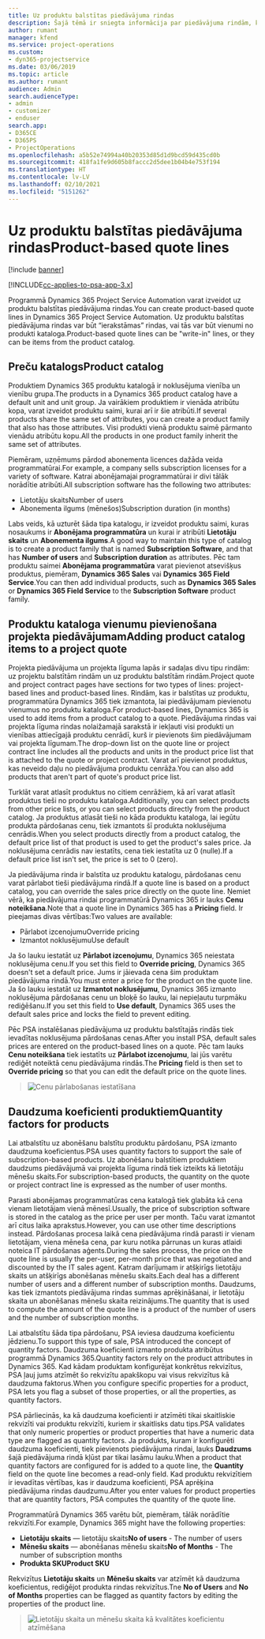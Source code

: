 ```yaml
---
title: Uz produktu balstītas piedāvājuma rindas
description: Šajā tēmā ir sniegta informācija par piedāvājuma rindām, kuras ir balstītas uz produktu.
author: rumant
manager: kfend
ms.service: project-operations
ms.custom:
- dyn365-projectservice
ms.date: 03/06/2019
ms.topic: article
ms.author: rumant
audience: Admin
search.audienceType:
- admin
- customizer
- enduser
search.app:
- D365CE
- D365PS
- ProjectOperations
ms.openlocfilehash: a5b52e74994a40b20353d85d1d9bcd59d435cd0b
ms.sourcegitcommit: 418fa1fe9d605b8faccc2d5dee1b04b4e753f194
ms.translationtype: HT
ms.contentlocale: lv-LV
ms.lasthandoff: 02/10/2021
ms.locfileid: "5151262"
---
```

# <a name="product-based-quote-lines"></a><span data-ttu-id="f50c1-103">Uz produktu balstītas piedāvājuma rindas</span><span class="sxs-lookup"><span data-stu-id="f50c1-103">Product-based quote lines</span></span>

[!include [banner](../includes/psa-now-project-operations.md)]

[!INCLUDE[cc-applies-to-psa-app-3.x](../includes/cc-applies-to-psa-app-3x.md)]


<span data-ttu-id="f50c1-104">Programmā Dynamics 365 Project Service Automation varat izveidot uz produktu balstītas piedāvājuma rindas.</span><span class="sxs-lookup"><span data-stu-id="f50c1-104">You can create product-based quote lines in Dynamics 365 Project Service Automation.</span></span> <span data-ttu-id="f50c1-105">Uz produktu balstītas piedāvājuma rindas var būt “ierakstāmas” rindas, vai tās var būt vienumi no produkti kataloga.</span><span class="sxs-lookup"><span data-stu-id="f50c1-105">Product-based quote lines can be "write-in" lines, or they can be items from the product catalog.</span></span>

## <a name="product-catalog"></a><span data-ttu-id="f50c1-106">Preču katalogs</span><span class="sxs-lookup"><span data-stu-id="f50c1-106">Product catalog</span></span>

<span data-ttu-id="f50c1-107">Produktiem Dynamics 365 produktu katalogā ir noklusējuma vienība un vienību grupa.</span><span class="sxs-lookup"><span data-stu-id="f50c1-107">The products in a Dynamics 365 product catalog have a default unit and unit group.</span></span> <span data-ttu-id="f50c1-108">Ja vairākiem produktiem ir vienāda atribūtu kopa, varat izveidot produktu saimi, kurai arī ir šie atribūti.</span><span class="sxs-lookup"><span data-stu-id="f50c1-108">If several products share the same set of attributes, you can create a product family that also has those attributes.</span></span> <span data-ttu-id="f50c1-109">Visi produkti vienā produktu saimē pārmanto vienādu atribūtu kopu.</span><span class="sxs-lookup"><span data-stu-id="f50c1-109">All the products in one product family inherit the same set of attributes.</span></span>

<span data-ttu-id="f50c1-110">Piemēram, uzņēmums pārdod abonementa licences dažāda veida programmatūrai.</span><span class="sxs-lookup"><span data-stu-id="f50c1-110">For example, a company sells subscription licenses for a variety of software.</span></span> <span data-ttu-id="f50c1-111">Katrai abonējamajai programmatūrai ir divi tālāk norādītie atribūti.</span><span class="sxs-lookup"><span data-stu-id="f50c1-111">All subscription software has the following two attributes:</span></span>

- <span data-ttu-id="f50c1-112">Lietotāju skaits</span><span class="sxs-lookup"><span data-stu-id="f50c1-112">Number of users</span></span> 
- <span data-ttu-id="f50c1-113">Abonementa ilgums (mēnešos)</span><span class="sxs-lookup"><span data-stu-id="f50c1-113">Subscription duration (in months)</span></span>

<span data-ttu-id="f50c1-114">Labs veids, kā uzturēt šāda tipa katalogu, ir izveidot produktu saimi, kuras nosaukums ir **Abonējama programmatūra** un kurai ir atribūti **Lietotāju skaits** un **Abonementa ilgums**.</span><span class="sxs-lookup"><span data-stu-id="f50c1-114">A good way to maintain this type of catalog is to create a product family that is named **Subscription Software**, and that has **Number of users** and **Subscription duration** as attributes.</span></span> <span data-ttu-id="f50c1-115">Pēc tam produktu saimei **Abonējama programmatūra** varat pievienot atsevišķus produktus, piemēram, **Dynamics 365 Sales** vai **Dynamics 365 Field Service**.</span><span class="sxs-lookup"><span data-stu-id="f50c1-115">You can then add individual products, such as **Dynamics 365 Sales** or **Dynamics 365 Field Service** to the **Subscription Software** product family.</span></span>

## <a name="adding-product-catalog-items-to-a-project-quote"></a><span data-ttu-id="f50c1-116">Produktu kataloga vienumu pievienošana projekta piedāvājumam</span><span class="sxs-lookup"><span data-stu-id="f50c1-116">Adding product catalog items to a project quote</span></span>

<span data-ttu-id="f50c1-117">Projekta piedāvājuma un projekta līguma lapās ir sadaļas divu tipu rindām: uz projektu balstītām rindām un uz produktu balstītām rindām.</span><span class="sxs-lookup"><span data-stu-id="f50c1-117">Project quote and project contract pages have sections for two types of lines: project-based lines and product-based lines.</span></span> <span data-ttu-id="f50c1-118">Rindām, kas ir balstītas uz produktu, programmatūra Dynamics 365 tiek izmantota, lai piedāvājumam pievienotu vienumus no produktu kataloga.</span><span class="sxs-lookup"><span data-stu-id="f50c1-118">For product-based lines, Dynamics 365 is used to add items from a product catalog to a quote.</span></span> <span data-ttu-id="f50c1-119">Piedāvājuma rindas vai projekta līguma rindas nolaižamajā sarakstā ir iekļauti visi produkti un vienības attiecīgajā produktu cenrādī, kurš ir pievienots šim piedāvājumam vai projekta līgumam.</span><span class="sxs-lookup"><span data-stu-id="f50c1-119">The drop-down list on the quote line or project contract line includes all the products and units in the product price list that is attached to the quote or project contract.</span></span> <span data-ttu-id="f50c1-120">Varat arī pievienot produktus, kas neveido daļu no piedāvājuma produktu cenrāža.</span><span class="sxs-lookup"><span data-stu-id="f50c1-120">You can also add products that aren't part of quote's product price list.</span></span>

<span data-ttu-id="f50c1-121">Turklāt varat atlasīt produktus no citiem cenrāžiem, kā arī varat atlasīt produktus tieši no produktu kataloga.</span><span class="sxs-lookup"><span data-stu-id="f50c1-121">Additionally, you can select products from other price lists, or you can select products directly from the product catalog.</span></span> <span data-ttu-id="f50c1-122">Ja produktus atlasāt tieši no kāda produktu kataloga, lai iegūtu produkta pārdošanas cenu, tiek izmantots šī produkta noklusējuma cenrādis.</span><span class="sxs-lookup"><span data-stu-id="f50c1-122">When you select products directly from a product catalog, the default price list of that product is used to get the product's sales price.</span></span> <span data-ttu-id="f50c1-123">Ja noklusējuma cenrādis nav iestatīts, cena tiek iestatīta uz 0 (nulle).</span><span class="sxs-lookup"><span data-stu-id="f50c1-123">If a default price list isn't set, the price is set to 0 (zero).</span></span>

<span data-ttu-id="f50c1-124">Ja piedāvājuma rinda ir balstīta uz produktu katalogu, pārdošanas cenu varat pārlabot tieši piedāvājuma rindā.</span><span class="sxs-lookup"><span data-stu-id="f50c1-124">If a quote line is based on a product catalog, you can override the sales price directly on the quote line.</span></span> <span data-ttu-id="f50c1-125">Ņemiet vērā, ka piedāvājuma rindai programmatūrā Dynamics 365 ir lauks **Cenu noteikšana**.</span><span class="sxs-lookup"><span data-stu-id="f50c1-125">Note that a quote line in Dynamics 365 has a **Pricing** field.</span></span> <span data-ttu-id="f50c1-126">Ir pieejamas divas vērtības:</span><span class="sxs-lookup"><span data-stu-id="f50c1-126">Two values are available:</span></span>

- <span data-ttu-id="f50c1-127">Pārlabot izcenojumu</span><span class="sxs-lookup"><span data-stu-id="f50c1-127">Override pricing</span></span>  
- <span data-ttu-id="f50c1-128">Izmantot noklusējumu</span><span class="sxs-lookup"><span data-stu-id="f50c1-128">Use default</span></span>

<span data-ttu-id="f50c1-129">Ja šo lauku iestatāt uz **Pārlabot izcenojumu**, Dynamics 365 neiestata noklusējuma cenu.</span><span class="sxs-lookup"><span data-stu-id="f50c1-129">If you set this field to **Override pricing**, Dynamics 365 doesn't set a default price.</span></span> <span data-ttu-id="f50c1-130">Jums ir jāievada cena šim produktam piedāvājuma rindā.</span><span class="sxs-lookup"><span data-stu-id="f50c1-130">You must enter a price for the product on the quote line.</span></span> <span data-ttu-id="f50c1-131">Ja šo lauku iestatāt uz **Izmantot noklusējumu**, Dynamics 365 izmanto noklusējuma pārdošanas cenu un bloķē šo lauku, lai nepieļautu turpmāku rediģēšanu.</span><span class="sxs-lookup"><span data-stu-id="f50c1-131">If you set this field to **Use default**, Dynamics 365 uses the default sales price and locks the field to prevent editing.</span></span>

<span data-ttu-id="f50c1-132">Pēc PSA instalēšanas piedāvājuma uz produktu balstītajās rindās tiek ievadītas noklusējuma pārdošanas cenas.</span><span class="sxs-lookup"><span data-stu-id="f50c1-132">After you install PSA, default sales prices are entered on the product-based lines on a quote.</span></span> <span data-ttu-id="f50c1-133">Pēc tam lauks **Cenu noteikšana** tiek iestatīts uz **Pārlabot izcenojumu**, lai jūs varētu rediģēt noteiktā cenu piedāvājuma rindās.</span><span class="sxs-lookup"><span data-stu-id="f50c1-133">The **Pricing** field is then set to **Override pricing** so that you can edit the default price on the quote lines.</span></span>

> ![Cenu pārlabošanas iestatīšana](media/basic-guide-10.png)
 
## <a name="quantity-factors-for-products"></a><span data-ttu-id="f50c1-135">Daudzuma koeficienti produktiem</span><span class="sxs-lookup"><span data-stu-id="f50c1-135">Quantity factors for products</span></span>

<span data-ttu-id="f50c1-136">Lai atbalstītu uz abonēšanu balstītu produktu pārdošanu, PSA izmanto daudzuma koeficientus.</span><span class="sxs-lookup"><span data-stu-id="f50c1-136">PSA uses quantity factors to support the sale of subscription-based products.</span></span> <span data-ttu-id="f50c1-137">Uz abonēšanu balstītiem produktiem daudzums piedāvājumā vai projekta līguma rindā tiek izteikts kā lietotāju mēnešu skaits.</span><span class="sxs-lookup"><span data-stu-id="f50c1-137">For subscription-based products, the quantity on the quote or project contract line is expressed as the number of user months.</span></span>

<span data-ttu-id="f50c1-138">Parasti abonējamas programmatūras cena katalogā tiek glabāta kā cena vienam lietotājam vienā mēnesī.</span><span class="sxs-lookup"><span data-stu-id="f50c1-138">Usually, the price of subscription software is stored in the catalog as the price per user per month.</span></span> <span data-ttu-id="f50c1-139">Taču varat izmantot arī citus laika aprakstus.</span><span class="sxs-lookup"><span data-stu-id="f50c1-139">However, you can use other time descriptions instead.</span></span> <span data-ttu-id="f50c1-140">Pārdošanas procesa laikā cena piedāvājuma rindā parasti ir vienam lietotājam, viena mēneša cena, par kuru notika pārrunas un kuras atlaidi noteica IT pārdošanas aģents.</span><span class="sxs-lookup"><span data-stu-id="f50c1-140">During the sales process, the price on the quote line is usually the per-user, per-month price that was negotiated and discounted by the IT sales agent.</span></span> <span data-ttu-id="f50c1-141">Katram darījumam ir atšķirīgs lietotāju skaits un atšķirīgs abonēšanas mēnešu skaits.</span><span class="sxs-lookup"><span data-stu-id="f50c1-141">Each deal has a different number of users and a different number of subscription months.</span></span> <span data-ttu-id="f50c1-142">Daudzums, kas tiek izmantots piedāvājuma rindas summas aprēķināšanai, ir lietotāju skaita un abonēšanas mēnešu skaita reizinājums.</span><span class="sxs-lookup"><span data-stu-id="f50c1-142">The quantity that is used to compute the amount of the quote line is a product of the number of users and the number of subscription months.</span></span>

<span data-ttu-id="f50c1-143">Lai atbalstītu šāda tipa pārdošanu, PSA ieviesa daudzuma koeficientu jēdzienu.</span><span class="sxs-lookup"><span data-stu-id="f50c1-143">To support this type of sale, PSA introduced the concept of quantity factors.</span></span> <span data-ttu-id="f50c1-144">Daudzuma koeficienti izmanto produkta atribūtus programmā Dynamics 365.</span><span class="sxs-lookup"><span data-stu-id="f50c1-144">Quantity factors rely on the product attributes in Dynamics 365.</span></span> <span data-ttu-id="f50c1-145">Kad kādam produktam konfigurējat konkrētus rekvizītus, PSA ļauj jums atzīmēt šo rekvizītu apakškopu vai visus rekvizītus kā daudzuma faktorus.</span><span class="sxs-lookup"><span data-stu-id="f50c1-145">When you configure specific properties for a product, PSA lets you flag a subset of those properties, or all the properties, as quantity factors.</span></span>

<span data-ttu-id="f50c1-146">PSA pārliecinās, ka kā daudzuma koeficienti ir atzīmēti tikai skaitliskie rekvizīti vai produktu rekvizīti, kuriem ir skaitlisks datu tips.</span><span class="sxs-lookup"><span data-stu-id="f50c1-146">PSA validates that only numeric properties or product properties that have a numeric data type are flagged as quantity factors.</span></span> <span data-ttu-id="f50c1-147">Ja produkts, kuram ir konfigurēti daudzuma koeficienti, tiek pievienots piedāvājuma rindai, lauks **Daudzums** šajā piedāvājuma rindā kļūst par tikai lasāmu lauku.</span><span class="sxs-lookup"><span data-stu-id="f50c1-147">When a product that quantity factors are configured for is added to a quote line, the **Quantity** field on the quote line becomes a read-only field.</span></span> <span data-ttu-id="f50c1-148">Kad produktu rekvizītiem ir ievadītas vērtības, kas ir daudzuma koeficienti, PSA aprēķina piedāvājuma rindas daudzumu.</span><span class="sxs-lookup"><span data-stu-id="f50c1-148">After you enter values for product properties that are quantity factors, PSA computes the quantity of the quote line.</span></span>

<span data-ttu-id="f50c1-149">Programmatūrā Dynamics 365 varētu būt, piemēram, tālāk norādītie rekvizīti.</span><span class="sxs-lookup"><span data-stu-id="f50c1-149">For example, Dynamics 365 might have the following properties:</span></span> 

- <span data-ttu-id="f50c1-150">**Lietotāju skaits** — lietotāju skaits</span><span class="sxs-lookup"><span data-stu-id="f50c1-150">**No of users** - The number of users</span></span> 
- <span data-ttu-id="f50c1-151">**Mēnešu skaits** — abonēšanas mēnešu skaits</span><span class="sxs-lookup"><span data-stu-id="f50c1-151">**No of Months** - The number of subscription months</span></span>
- <span data-ttu-id="f50c1-152">**Produkta SKU**</span><span class="sxs-lookup"><span data-stu-id="f50c1-152">**Product SKU**</span></span> 

<span data-ttu-id="f50c1-153">Rekvizītus **Lietotāju skaits** un **Mēnešu skaits** var atzīmēt kā daudzuma koeficientus, rediģējot produkta rindas rekvizītus.</span><span class="sxs-lookup"><span data-stu-id="f50c1-153">Tne **No of Users** and **No of Months** properties can be flagged as quantity factors by editing the properties of the product line.</span></span> 

> ![Lietotāju skaita un mēnešu skaita kā kvalitātes koeficientu atzīmēšana](media/basic-guide-11.png)
 
